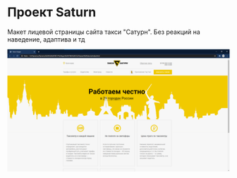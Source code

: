 # Проект Saturn

Макет лицевой страницы сайта такси "Сатурн". Без реакций на наведение, адаптива и тд

![saturn](https://github.com/NWarragal/ITAcademy-Html-Css/blob/master/Images/Saturn.png)
